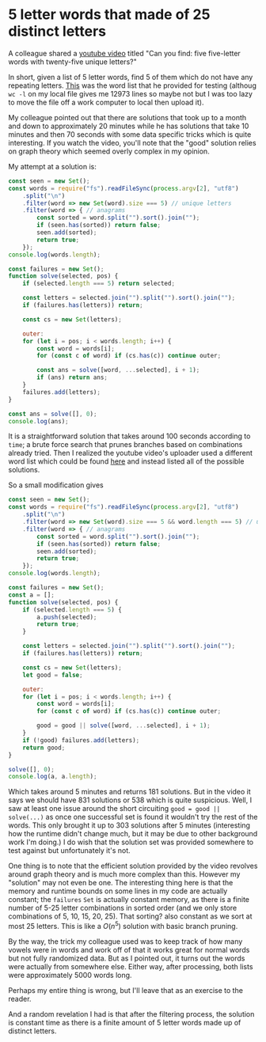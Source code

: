 # 5 letter words that made of 25 distinct letters

A colleague shared a [youtube video](https://www.youtube.com/watch?v=_-AfhLQfb6w)
titled "Can you find: five five-letter words with twenty-five unique letters?"

In short, given a list of 5 letter words, find 5 of them which do not have any repeating
letters. [This](https://gist.github.com/rei2hu/ffa463d49a67f1b20131a84e12fa0924)
was the word list that he provided for testing (althoug `wc -l` on my local file
gives me 12973 lines so maybe not but I was too lazy to move the file off a work
computer to local then upload it).

My colleague pointed out that there are solutions that took up to a month and down
to approximately 20 minutes while he has solutions that take 10 minutes and then
70 seconds with some data specific tricks which is quite interesting. If you watch
the video, you'll note that the "good" solution relies on graph theory which seemed
overly complex in my opinion.

My attempt at a solution is:

```js
const seen = new Set();
const words = require("fs").readFileSync(process.argv[2], "utf8")
    .split("\n")
    .filter(word => new Set(word).size === 5) // unique letters
    .filter(word => { // anagrams
        const sorted = word.split("").sort().join("");
        if (seen.has(sorted)) return false;
        seen.add(sorted);
        return true;
    });
console.log(words.length);

const failures = new Set();
function solve(selected, pos) {
    if (selected.length === 5) return selected;

    const letters = selected.join("").split("").sort().join("");
    if (failures.has(letters)) return;

    const cs = new Set(letters);

    outer:
    for (let i = pos; i < words.length; i++) {
        const word = words[i];
        for (const c of word) if (cs.has(c)) continue outer;

        const ans = solve([word, ...selected], i + 1);
        if (ans) return ans;
    }
    failures.add(letters);
}

const ans = solve([], 0);
console.log(ans);
```

It is a straightforward solution that takes around 100 seconds according to `time`;
a brute force search that prunes branches based on combinations already tried. Then
I realized the youtube video's uploader used a different word list which could be
found [here](https://raw.githubusercontent.com/dwyl/english-words/master/words_alpha.txt)
and instead listed all of the possible solutions.

So a small modification gives

```js
const seen = new Set();
const words = require("fs").readFileSync(process.argv[2], "utf8")
    .split("\n")
    .filter(word => new Set(word).size === 5 && word.length === 5) // unique letters
    .filter(word => { // anagrams
        const sorted = word.split("").sort().join("");
        if (seen.has(sorted)) return false;
        seen.add(sorted);
        return true;
    });
console.log(words.length);

const failures = new Set();
const a = [];
function solve(selected, pos) {
    if (selected.length === 5) {
        a.push(selected);
        return true;
    }

    const letters = selected.join("").split("").sort().join("");
    if (failures.has(letters)) return;

    const cs = new Set(letters);
    let good = false;

    outer:
    for (let i = pos; i < words.length; i++) {
        const word = words[i];
        for (const c of word) if (cs.has(c)) continue outer;

        good = good || solve([word, ...selected], i + 1);
    }
    if (!good) failures.add(letters);
    return good;
}

solve([], 0);
console.log(a, a.length);
```

Which takes around 5 minutes and returns 181 solutions. But in the video it says
we should have 831 solutions or 538 which is quite suspicious. Well, I saw at least
one issue around the short circuiting `good = good || solve(...)` as once one successful
set is found it wouldn't try the rest of the words. This only brought it up to 303
solutions after 5 minutes (interesting how the runtime didn't change much, but it
may be due to other background work I'm doing.) I do wish that the solution set
was provided somewhere to test against but unfortunately it's not.

One thing is to note that the efficient solution provided by the video revolves around
graph theory and is much more complex than this. However my "solution" may not even
be one. The interesting thing here is that the memory and runtime bounds on some
lines in my code are actually constant; the `failures` `Set` is actually constant
memory, as there is a finite number of 5-25 letter combinations in sorted order
(and we only store combinations of 5, 10, 15, 20, 25). That sorting? also constant
as we sort at most 25 letters. This is like a $O(n^5)$ solution with basic branch
pruning.

By the way, the trick my colleague used was to keep track of how many vowels were
in words and work off of that it works great for normal words but not fully randomized
data. But as I pointed out, it turns out the words were actually from somewhere else.
Either way, after processing, both lists were approximately 5000 words long.

Perhaps my entire thing is wrong, but I'll leave that as an exercise to the reader.

And a random revelation I had is that after the filtering process, the solution
is constant time as there is a finite amount of 5 letter words made up of distinct
letters.

